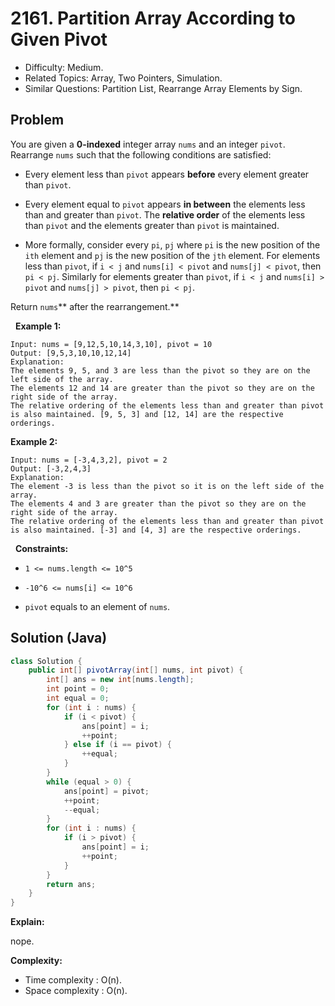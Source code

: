 # 2161. Partition Array According to Given Pivot

- Difficulty: Medium.
- Related Topics: Array, Two Pointers, Simulation.
- Similar Questions: Partition List, Rearrange Array Elements by Sign.

## Problem

You are given a **0-indexed** integer array ```nums``` and an integer ```pivot```. Rearrange ```nums``` such that the following conditions are satisfied:


	
- Every element less than ```pivot``` appears **before** every element greater than ```pivot```.
	
- Every element equal to ```pivot``` appears **in between** the elements less than and greater than ```pivot```.
	The **relative order** of the elements less than ```pivot``` and the elements greater than ```pivot``` is maintained.
	
		
- More formally, consider every ```pi```, ```pj``` where ```pi``` is the new position of the ```ith``` element and ```pj``` is the new position of the ```jth``` element. For elements less than ```pivot```, if ```i < j``` and ```nums[i] < pivot``` and ```nums[j] < pivot```, then ```pi < pj```. Similarly for elements greater than ```pivot```, if ```i < j``` and ```nums[i] > pivot``` and ```nums[j] > pivot```, then ```pi < pj```.
	
	


Return ```nums```** after the rearrangement.**

 
**Example 1:**

```
Input: nums = [9,12,5,10,14,3,10], pivot = 10
Output: [9,5,3,10,10,12,14]
Explanation: 
The elements 9, 5, and 3 are less than the pivot so they are on the left side of the array.
The elements 12 and 14 are greater than the pivot so they are on the right side of the array.
The relative ordering of the elements less than and greater than pivot is also maintained. [9, 5, 3] and [12, 14] are the respective orderings.
```

**Example 2:**

```
Input: nums = [-3,4,3,2], pivot = 2
Output: [-3,2,4,3]
Explanation: 
The element -3 is less than the pivot so it is on the left side of the array.
The elements 4 and 3 are greater than the pivot so they are on the right side of the array.
The relative ordering of the elements less than and greater than pivot is also maintained. [-3] and [4, 3] are the respective orderings.
```

 
**Constraints:**


	
- ```1 <= nums.length <= 10^5```
	
- ```-10^6 <= nums[i] <= 10^6```
	
- ```pivot``` equals to an element of ```nums```.



## Solution (Java)

```java
class Solution {
    public int[] pivotArray(int[] nums, int pivot) {
        int[] ans = new int[nums.length];
        int point = 0;
        int equal = 0;
        for (int i : nums) {
            if (i < pivot) {
                ans[point] = i;
                ++point;
            } else if (i == pivot) {
                ++equal;
            }
        }
        while (equal > 0) {
            ans[point] = pivot;
            ++point;
            --equal;
        }
        for (int i : nums) {
            if (i > pivot) {
                ans[point] = i;
                ++point;
            }
        }
        return ans;
    }
}
```

**Explain:**

nope.

**Complexity:**

* Time complexity : O(n).
* Space complexity : O(n).
